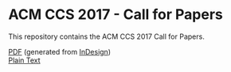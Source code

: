 # ACM CCS 2017 - Call for Papers

This repository contains the ACM CCS 2017 Call for Papers.

[PDF](https://github.com/acmccs/cfp/blob/master/cfp.pdf) (generated from [InDesign](/cfp.indd))  
[Plain Text](https://github.com/acmccs/cfp/blob/master/cfp.txt)

